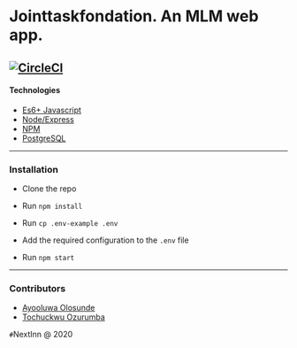 Jointtaskfondation. An MLM web app.
=======
[![CircleCI](https://circleci.com/bb/kodehauzteam/mediamall-backend.svg?style=svg)](https://circleci.com/bb/kodehauzteam/mediamall-backend)
---

#### Technologies

- [Es6+ Javascript](https://www.ecma-international.org/ecma-262/9.0/index.html)
- [Node/Express](https://nodejs.org/en/)
- [NPM](npmjs.com)
- [PostgreSQL](https://www.postgresql.org/)

---

### Installation

- Clone the repo

- Run `npm install`

- Run `cp .env-example .env`

- Add the required configuration to the `.env` file

- Run `npm start`
 

---

### Contributors

- [Ayooluwa Olosunde](https://github.com/lovisgod)
- [Tochuckwu Ozurumba](https://github.com/tueloper)

`#`NextInn @ 2020
